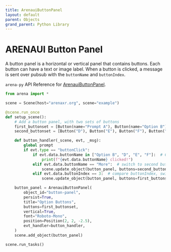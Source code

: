 ```yaml
---
title: ArenauiButtonPanel
layout: default
parent: Objects
grand_parent: Python Library
---
```


# ARENAUI Button Panel

A button panel is a horizontal or vertical panel that contains buttons. Each button can have a
text or image label. When a button is clicked, a message is sent over pubsub with
the `buttonName` and `buttonIndex`.

`arena-py` API Reference for [ArenauiButtonPanel](/content/python-api/objects/arenaui_button_panel).

```python
from arena import *

scene = Scene(host="arenaxr.org", scene="example")

@scene.run_once
def setup_scene():
    # Add a button panel, with two sets of buttons
    first_buttonset = [Button(name="Prompt A"), Button(name="Option B"), Button("More")]
    second_buttonset = [Button("D"), Button("E"), Button("F"), Button("Back")]

    def button_handler(_scene, evt, _msg):
        global prompt
        if evt.type == "buttonClick":
            if evt.data.buttonName in ["Option B", "D", "E", "F"]:  # Compare buttonName
                print(f"{evt.data.buttonName} clicked!")
            elif evt.data.buttonName == "More":  # switch to second button set
                scene.update_object(button_panel, buttons=second_buttonset)
            elif evt.data.buttonIndex == 3:  # compare buttonIndex, switch 1st set
                scene.update_object(button_panel, buttons=first_buttonset)

    button_panel = ArenauiButtonPanel(
        object_id="button-panel",
        persist=True,
        title="Option Buttons",
        buttons=first_buttonset,
        vertical=True,
        font="Roboto-Mono",
        position=Position(2, 2, -2.5),
        evt_handler=button_handler,
    )
    scene.add_object(button_panel)

scene.run_tasks()
```
